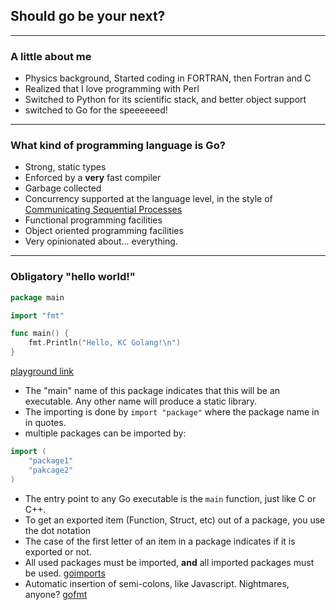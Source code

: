 ## Should go be your next?

---

### A little about me

- Physics background, Started coding in FORTRAN, then Fortran and C
- Realized that I love programming with Perl
- Switched to Python for its scientific stack, and better object support
- switched to Go for the speeeeeed!

---

### What kind of programming language is Go?

- Strong, static types
- Enforced by a **very** fast compiler
- Garbage collected
- Concurrency supported at the language level, in the style of [Communicating Sequential Processes](http://www.usingcsp.com/cspbook.pdf)
- Functional programming facilities
- Object oriented programming facilities
- Very opinionated about... everything.

---

### Obligatory "hello world!"

```go
package main

import "fmt"

func main() {
    fmt.Println("Hello, KC Golang!\n")
}
```

[playground link](https://play.golang.org/p/cwOuObbyZ4)


- The "main" name of this package indicates that this will be an executable. Any other name will produce a static library.
- The importing is done by `import "package"` where the package name in in quotes.
- multiple packages can be imported by:

```go
import (
    "package1"
    "pakcage2"
)
```

- The entry point to any Go executable is the `main` function, just like C or C++.
- To get an exported item (Function, Struct, etc) out of a package, you use the dot notation
- The case of the first letter of an item in a package indicates if it is exported or not.
- All used packages must be imported, **and** all imported packages must be used. [goimports](https://godoc.org/golang.org/x/tools/cmd/goimports)
- Automatic insertion of semi-colons, like Javascript. Nightmares, anyone? [gofmt](https://golang.org/cmd/gofmt/)


